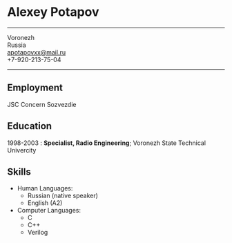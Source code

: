 Alexey Potapov
============

-------------------  ----------------------------
Voronezh                
Russia   
apotapovxx@mail.ru                         
+7-920-213-75-04                           
-------------------  ----------------------------

Employment
---------

   JSC Concern Sozvezdie

Education
---------

1998-2003
:   **Specialist, Radio Engineering**; Voronezh State Technical Univercity



Skills
----------------------------------------

* Human Languages:
     * Russian (native speaker)
     * English (A2)
* Computer Languages:
     * C
     * C++
     * Verilog

